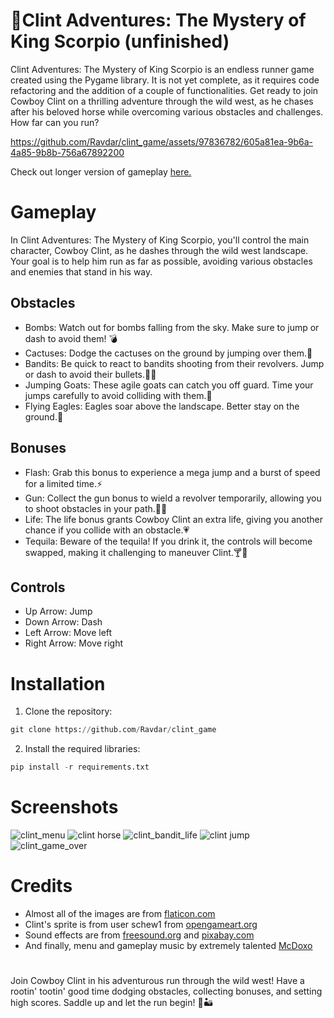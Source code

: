 # 🤠Clint Adventures: The Mystery of King Scorpio (unfinished)
Clint Adventures: The Mystery of King Scorpio is an endless runner game created using the Pygame library. It is not yet complete, as it requires code refactoring and the addition of a couple of functionalities. Get ready to join Cowboy Clint on a thrilling adventure through the wild west, as he chases after his beloved horse while overcoming various obstacles and challenges. How far can you run?

https://github.com/Ravdar/clint_game/assets/97836782/605a81ea-9b6a-4a85-9b8b-756a67892200

Check out longer version of gameplay [here.](https://www.youtube.com/watch?v=XKqaqZhAgHw)

# Gameplay
In Clint Adventures: The Mystery of King Scorpio, you'll control the main character, Cowboy Clint, as he dashes through the wild west landscape. Your goal is to help him run as far as possible, avoiding various obstacles and enemies that stand in his way.

## Obstacles
* Bombs: Watch out for bombs falling from the sky. Make sure to jump or dash to avoid them! 💣
* Cactuses: Dodge the cactuses on the ground by jumping over them.🌵
* Bandits: Be quick to react to bandits shooting from their revolvers. Jump or dash to avoid their bullets.👤🔫
* Jumping Goats: These agile goats can catch you off guard. Time your jumps carefully to avoid colliding with them.🐐
* Flying Eagles: Eagles soar above the landscape. Better stay on the ground.🦅

## Bonuses
* Flash: Grab this bonus to experience a mega jump and a burst of speed for a limited time.⚡
* Gun: Collect the gun bonus to wield a revolver temporarily, allowing you to shoot obstacles in your path.🔫💥
* Life: The life bonus grants Cowboy Clint an extra life, giving you another chance if you collide with an obstacle.💗
* Tequila: Beware of the tequila! If you drink it, the controls will become swapped, making it challenging to maneuver Clint.🍸🔄

## Controls
* Up Arrow: Jump
* Down Arrow: Dash
* Left Arrow: Move left
* Right Arrow: Move right

# Installation
1. Clone the repository:
```python
git clone https://github.com/Ravdar/clint_game
```
2. Install the required libraries:
```python
pip install -r requirements.txt
```
# Screenshots
![clint_menu](https://github.com/Ravdar/clint_game/assets/97836782/00492dd5-09fd-462b-bf2b-6b4c5dd0500e)
![clint horse](https://github.com/Ravdar/clint_game/assets/97836782/6d7cd7ba-947b-496d-a64d-3c7e2fd79c56)
![clint_bandit_life](https://github.com/Ravdar/clint_game/assets/97836782/20968464-2197-4961-998f-b7b53796763d)
![clint jump](https://github.com/Ravdar/clint_game/assets/97836782/7fde6675-a857-4251-b712-9ec3b186482c)
![clint_game_over](https://github.com/Ravdar/clint_game/assets/97836782/cf7f77f7-2e1f-4bf6-b8ae-b840f42eecb0)


# Credits
* Almost all of the images are from [flaticon.com](https://www.flaticon.com/)
* Clint's sprite is from user schew1 from [opengameart.org](https://opengameart.org/content/cowboy-sprite)
* Sound effects are from [freesound.org](https://freesound.org/) and [pixabay.com](https://pixabay.com/sound-effects/)
* And finally, menu and gameplay music by extremely talented [McDoxo](https://soundcloud.com/mc-doxo)



# 
Join Cowboy Clint in his adventurous run through the wild west! Have a rootin' tootin' good time dodging obstacles, collecting bonuses, and setting high scores. Saddle up and let the run begin! 🤠🏜️


